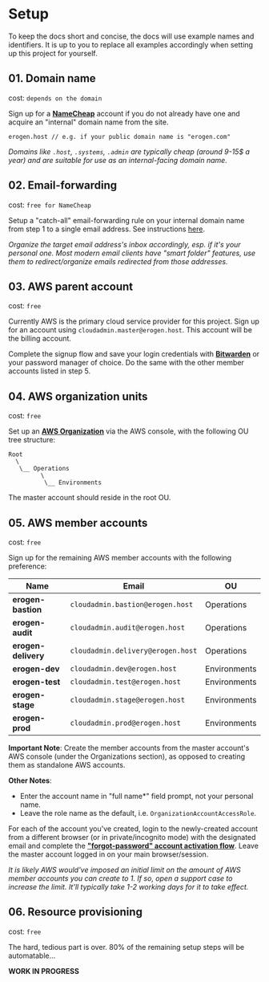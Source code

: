 # Setup

To keep the docs short and concise, the docs will use example names and identifiers. It is up to you to replace all examples accordingly when setting up this project for yourself.

## 01. Domain name

cost: `depends on the domain`

Sign up for a [**NameCheap**](https://www.namecheap.com/) account if you do not already have one and acquire an "internal" domain name from the site.

```
erogen.host // e.g. if your public domain name is "erogen.com"
```

_Domains like `.host`, `.systems`, `.admin` are typically cheap (around 9-15\$ a year) and are suitable for use as an internal-facing domain name._

## 02. Email-forwarding

cost: `free for NameCheap`

Setup a "catch-all" email-forwarding rule on your internal domain name from step 1 to a single email address. See instructions [here](https://www.namecheap.com/support/knowledgebase/article.aspx/308/2214/how-to-set-up-free-email-forwarding).

_Organize the target email address's inbox accordingly, esp. if it's your personal one. Most modern email clients have "smart folder" features, use them to redirect/organize emails redirected from those addresses._

## 03. AWS parent account

cost: `free`

Currently AWS is the primary cloud service provider for this project. Sign up for an account using `cloudadmin.master@erogen.host`. This account will be the billing account.

Complete the signup flow and save your login credentials with [**Bitwarden**](https://bitwarden.com/) or your password manager of choice. Do the same with the other member accounts listed in step 5.

## 04. AWS organization units

cost: `free`

Set up an [**AWS Organization**](https://docs.aws.amazon.com/organizations/latest/userguide/orgs_introduction.html) via the AWS console, with the following OU tree structure:

```
Root
  \
   \__ Operations
         \
          \__ Environments
```

The master account should reside in the root OU.

## 05. AWS member accounts

cost: `free`

Sign up for the remaining AWS member accounts with the following preference:

| Name                | Email                             | OU           |
| ------------------- | --------------------------------- | ------------ |
| **erogen-bastion**  | `cloudadmin.bastion@erogen.host`  | Operations   |
| **erogen-audit**    | `cloudadmin.audit@erogen.host`    | Operations   |
| **erogen-delivery** | `cloudadmin.delivery@erogen.host` | Operations   |
| **erogen-dev**      | `cloudadmin.dev@erogen.host`      | Environments |
| **erogen-test**     | `cloudadmin.test@erogen.host`     | Environments |
| **erogen-stage**    | `cloudadmin.stage@erogen.host`    | Environments |
| **erogen-prod**     | `cloudadmin.prod@erogen.host`     | Environments |


**Important Note**: Create the member accounts from the master account's AWS console (under the Organizations section), as opposed to creating them as standalone AWS accounts.

**Other Notes**:
* Enter the account name in "full name*" field prompt, not your personal name.
* Leave the role name as the default, i.e. `OrganizationAccountAccessRole`.

For each of the account you've created, login to the newly-created account from a different browser (or in private/incognito mode) with the designated email and complete the [**"forgot-password" account activation flow**](https://docs.aws.amazon.com/organizations/latest/userguide/orgs_manage_accounts_access.html#orgs_manage_accounts_access-as-root). Leave the master account logged in on your main browser/session.

*It is likely AWS would've imposed an initial limit on the amount of AWS member accounts you can create to 1. If so, open a support case to increase the limit. It'll typically take 1-2 working days for it to take effect.*

## 06. Resource provisioning

cost: `free`

The hard, tedious part is over. 80% of the remaining setup steps will be automatable...

**WORK IN PROGRESS**
